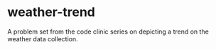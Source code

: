 # weather-trend
A problem set from the code clinic series on depicting a trend on the weather data collection.
